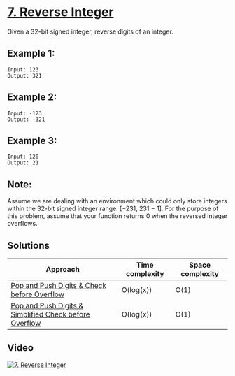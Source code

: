 # [7. Reverse Integer](https://leetcode.com/problems/reverse-integer/)

Given a 32-bit signed integer, reverse digits of an integer.

## Example 1:

```
Input: 123
Output: 321
```

## Example 2:

```
Input: -123
Output: -321
```

## Example 3:

```
Input: 120
Output: 21
```

## Note:

Assume we are dealing with an environment which could only store integers within the 32-bit signed integer range: [−231,  231 − 1]. For the purpose of this problem, assume that your function returns 0 when the reversed integer overflows.

## Solutions

|   Approach  | Time complexity | Space complexity |
|-------------|-----------------|------------------|
| [Pop and Push Digits & Check before Overflow](solution1.md) | O(log(x)) | O(1) |
| [Pop and Push Digits & Simplified Check before Overflow](solution2.md) | O(log(x)) | O(1) |

## Video

[![7. Reverse Integer](http://img.youtube.com/vi/Y2f3zWqcT2Q/0.jpg)](http://www.youtube.com/watch?v=Y2f3zWqcT2Q&list=PL9YvZlrMIj4msDfX2rTsl4hwETiKiwsy3 "7. Reverse Integer")